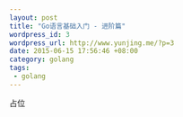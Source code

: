 ```yaml
--- 
layout: post
title: "Go语言基础入门 - 进阶篇"
wordpress_id: 3
wordpress_url: http://www.yunjing.me/?p=3
date: 2015-06-15 17:56:46 +08:00
category: golang
tags: 
 - golang
---
```

占位

